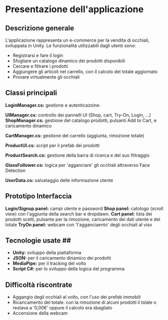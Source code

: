 # Presentazione dell'applicazione #
## Descrizione generale ##
L'applicazione rappresenta un e-commerce per la vendita di occhiali, sviluppata in Unity. Le funzionalità utilizzabili dagli utenti sono:
- Registrarsi e fare il login
- Sfogliare un catalogo dinamico dei prodotti disponibili
- Cercare e filtrare i prodotti
- Aggiungere gli articoli nel carrello, con il calcolo del totale aggiornato
- Provare virtualmente gli occhiali

## Classi principali ##
**LoginManager.cs:** gestione e autenticazoine.

**UIManager.cs:** controllo dei pannelli UI (Shop, cart, Try-On, Login, ...)
**ShopManager.cs:** gestione del catalogo prodotti, pulsanti Add to Cart, e caricamento dinamico

**CartManager.cs:** gestione del carrello (aggiunta, rimozione totale)

**ProductUI.cs:** script per il prefab dei prodotti

**ProductSearch.cs:** gestione della barra di ricerca e del suo filtraggio

**GlassFollower.cs:** logica per 'agganciare' gli occhiali attraverso Face Detection

**UserData.cs:** salvataggio delle informazione utente

## Prototipo Interfaccia ##
**Login/Signup panel:** campi utente e password
**Shop panel:** catologo (scroll view) con l'aggiunta della search bar e dropdawn.
**Cart panel:** lista dei prodotti scelti, pulsante per la rimozione, caricamento dei dati utente e del totale
**TryOn panel:** webcam con 'l'agganciaento' degli occhiali al viso

## Tecnologie usate ##
- **Unity:** sviluppo della piattaforma
- **JSON:** per il caricamento dinamico dei prodotti
- **MediaPipe:** per il tracking del volto
- **Script C#:** per lo sviluppo della logica del programma

## Difficoltà riscontrate ##
- Aggangio degli occhiali al volto, con l'uso dei prefab immobili
- Ricaricamento del totale: con la rimozione di alcuni prodotti il tolale o restava a '0,00€' oppure il calcolo era sbagliato
- Accensione della webcam